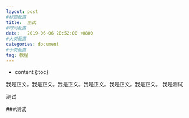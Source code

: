 ```yaml
---
layout: post
#标题配置
title:  测试
#时间配置
date:   2019-06-06 20:52:00 +0800
#大类配置
categories: document
#小类配置
tag: 教程
---
```


* content
{:toc}


我是正文。我是正文。我是正文。我是正文。我是正文。我是正文。
我是测试

测试

###测试


